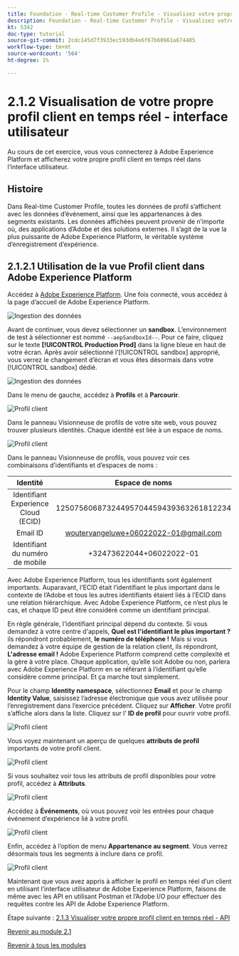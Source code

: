 ```yaml
---
title: Foundation - Real-time Customer Profile - Visualisez votre propre profil client en temps réel - interface utilisateur
description: Foundation - Real-time Customer Profile - Visualisez votre propre profil client en temps réel - interface utilisateur
kt: 5342
doc-type: tutorial
source-git-commit: 2cdc145d7f3933ec593db4e6f67b60961a674405
workflow-type: tm+mt
source-wordcount: '564'
ht-degree: 1%

---
```


# 2.1.2 Visualisation de votre propre profil client en temps réel - interface utilisateur

Au cours de cet exercice, vous vous connecterez à Adobe Experience Platform et afficherez votre propre profil client en temps réel dans l’interface utilisateur.

## Histoire

Dans Real-time Customer Profile, toutes les données de profil s’affichent avec les données d’événement, ainsi que les appartenances à des segments existants. Les données affichées peuvent provenir de n’importe où, des applications d’Adobe et des solutions externes. Il s’agit de la vue la plus puissante de Adobe Experience Platform, le véritable système d’enregistrement d’expérience.

## 2.1.2.1 Utilisation de la vue Profil client dans Adobe Experience Platform

Accédez à [Adobe Experience Platform](https://experience.adobe.com/platform). Une fois connecté, vous accédez à la page d’accueil de Adobe Experience Platform.

![Ingestion des données](../../datacollection/module1.2/images/home.png)

Avant de continuer, vous devez sélectionner un **sandbox**. L’environnement de test à sélectionner est nommé ``--aepSandboxId--``. Pour ce faire, cliquez sur le texte **[!UICONTROL Production Prod]** dans la ligne bleue en haut de votre écran. Après avoir sélectionné l’[!UICONTROL sandbox] approprié, vous verrez le changement d’écran et vous êtes désormais dans votre [!UICONTROL sandbox] dédié.

![Ingestion des données](../../datacollection/module1.2/images/sb1.png)

Dans le menu de gauche, accédez à **Profils** et à **Parcourir**.

![Profil client](./images/homemenu.png)

Dans le panneau Visionneuse de profils de votre site web, vous pouvez trouver plusieurs identités. Chaque identité est liée à un espace de noms.

![Profil client](./images/identities.png)

Dans le panneau Visionneuse de profils, vous pouvez voir ces combinaisons d’identifiants et d’espaces de noms :

| Identité | Espace de noms |
|:-------------:| :---------------:|
| Identifiant Experience Cloud (ECID) | 12507560687324495704459439363261812234 |
| Email ID | woutervangeluwe+06022022-01@gmail.com |
| Identifiant du numéro de mobile | +32473622044+06022022-01 |

Avec Adobe Experience Platform, tous les identifiants sont également importants. Auparavant, l’ECID était l’identifiant le plus important dans le contexte de l’Adobe et tous les autres identifiants étaient liés à l’ECID dans une relation hiérarchique. Avec Adobe Experience Platform, ce n’est plus le cas, et chaque ID peut être considéré comme un identifiant principal.

En règle générale, l’identifiant principal dépend du contexte. Si vous demandez à votre centre d&#39;appels, **Quel est l&#39;identifiant le plus important ?** ils répondront probablement, **le numéro de téléphone !** Mais si vous demandez à votre équipe de gestion de la relation client, ils répondront, **L&#39;adresse email !** Adobe Experience Platform comprend cette complexité et la gère à votre place. Chaque application, qu’elle soit Adobe ou non, parlera avec Adobe Experience Platform en se référant à l’identifiant qu’elle considère comme principal. Et ça marche tout simplement.

Pour le champ **Identity namespace**, sélectionnez **Email** et pour le champ **Identity Value**, saisissez l’adresse électronique que vous avez utilisée pour l’enregistrement dans l’exercice précédent. Cliquez sur **Afficher**. Votre profil s’affiche alors dans la liste. Cliquez sur l’ **ID de profil** pour ouvrir votre profil.

![Profil client](./images/popupecid.png)

Vous voyez maintenant un aperçu de quelques **attributs de profil** importants de votre profil client.

![Profil client](./images/profile.png)

Si vous souhaitez voir tous les attributs de profil disponibles pour votre profil, accédez à **Attributs**.

![Profil client](./images/profilattr.png)

Accédez à **Événements**, où vous pouvez voir les entrées pour chaque événement d’expérience lié à votre profil.

![Profil client](./images/profileee.png)

Enfin, accédez à l’option de menu **Appartenance au segment**. Vous verrez désormais tous les segments à inclure dans ce profil.

![Profil client](./images/profileseg.png)

Maintenant que vous avez appris à afficher le profil en temps réel d’un client en utilisant l’interface utilisateur de Adobe Experience Platform, faisons de même avec les API en utilisant Postman et l’Adobe I/O pour effectuer des requêtes contre les API de Adobe Experience Platform.

Étape suivante : [2.1.3 Visualiser votre propre profil client en temps réel - API](./ex3.md)

[Revenir au module 2.1](./real-time-customer-profile.md)

[Revenir à tous les modules](../../../overview.md)
